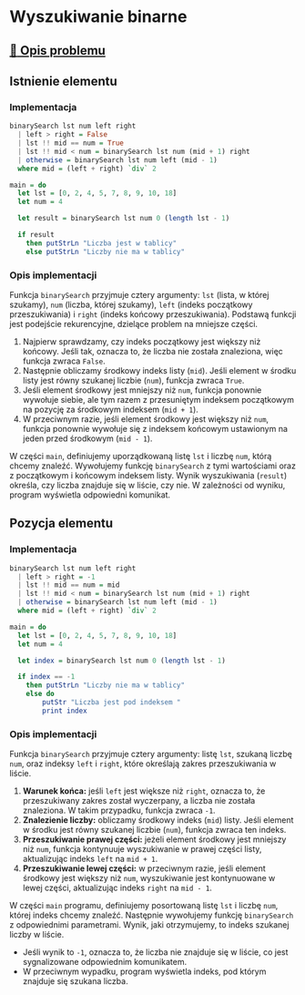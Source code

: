 # Wyszukiwanie binarne

## [:link: Opis problemu](../../../../algorithms/searching/binary-search.md)

## Istnienie elementu

### Implementacja

```haskell linenums="1"
binarySearch lst num left right
  | left > right = False
  | lst !! mid == num = True
  | lst !! mid < num = binarySearch lst num (mid + 1) right
  | otherwise = binarySearch lst num left (mid - 1)
  where mid = (left + right) `div` 2

main = do
  let lst = [0, 2, 4, 5, 7, 8, 9, 10, 18]
  let num = 4

  let result = binarySearch lst num 0 (length lst - 1)

  if result
    then putStrLn "Liczba jest w tablicy"
    else putStrLn "Liczby nie ma w tablicy"
```

### Opis implementacji

Funkcja `binarySearch` przyjmuje cztery argumenty: `lst` (lista, w której szukamy), `num` (liczba, której szukamy), `left` (indeks początkowy przeszukiwania) i `right` (indeks końcowy przeszukiwania). Podstawą funkcji jest podejście rekurencyjne, dzielące problem na mniejsze części.

1. Najpierw sprawdzamy, czy indeks początkowy jest większy niż końcowy. Jeśli tak, oznacza to, że liczba nie została znaleziona, więc funkcja zwraca `False`.
2. Następnie obliczamy środkowy indeks listy (`mid`). Jeśli element w środku listy jest równy szukanej liczbie (`num`), funkcja zwraca `True`.
3. Jeśli element środkowy jest mniejszy niż `num`, funkcja ponownie wywołuje siebie, ale tym razem z przesuniętym indeksem początkowym na pozycję za środkowym indeksem (`mid + 1`).
4. W przeciwnym razie, jeśli element środkowy jest większy niż `num`, funkcja ponownie wywołuje się z indeksem końcowym ustawionym na jeden przed środkowym (`mid - 1`).

W części `main`, definiujemy uporządkowaną listę `lst` i liczbę `num`, którą chcemy znaleźć. Wywołujemy funkcję `binarySearch` z tymi wartościami oraz z początkowym i końcowym indeksem listy. Wynik wyszukiwania (`result`) określa, czy liczba znajduje się w liście, czy nie. W zależności od wyniku, program wyświetla odpowiedni komunikat.

## Pozycja elementu

### Implementacja

```haskell linenums="1"
binarySearch lst num left right
  | left > right = -1
  | lst !! mid == num = mid
  | lst !! mid < num = binarySearch lst num (mid + 1) right
  | otherwise = binarySearch lst num left (mid - 1)
  where mid = (left + right) `div` 2

main = do
  let lst = [0, 2, 4, 5, 7, 8, 9, 10, 18]
  let num = 4

  let index = binarySearch lst num 0 (length lst - 1)

  if index == -1
    then putStrLn "Liczby nie ma w tablicy"
    else do 
        putStr "Liczba jest pod indeksem "
        print index
```

### Opis implementacji

Funkcja `binarySearch` przyjmuje cztery argumenty: listę `lst`, szukaną liczbę `num`, oraz indeksy `left` i `right`, które określają zakres przeszukiwania w liście.

1. **Warunek końca:** jeśli `left` jest większe niż `right`, oznacza to, że przeszukiwany zakres został wyczerpany, a liczba nie została znaleziona. W takim przypadku, funkcja zwraca `-1`.
2. **Znalezienie liczby:** obliczamy środkowy indeks (`mid`) listy. Jeśli element w środku jest równy szukanej liczbie (`num`), funkcja zwraca ten indeks.
3. **Przeszukiwanie prawej części:** jeżeli element środkowy jest mniejszy niż `num`, funkcja kontynuuje wyszukiwanie w prawej części listy, aktualizując indeks `left` na `mid + 1`.
4. **Przeszukiwanie lewej części:** w przeciwnym razie, jeśli element środkowy jest większy niż `num`, wyszukiwanie jest kontynuowane w lewej części, aktualizując indeks `right` na `mid - 1`.

W części `main` programu, definiujemy posortowaną listę `lst` i liczbę `num`, której indeks chcemy znaleźć. Następnie wywołujemy funkcję `binarySearch` z odpowiednimi parametrami. Wynik, jaki otrzymujemy, to indeks szukanej liczby w liście.

- Jeśli wynik to `-1`, oznacza to, że liczba nie znajduje się w liście, co jest sygnalizowane odpowiednim komunikatem.
- W przeciwnym wypadku, program wyświetla indeks, pod którym znajduje się szukana liczba.
